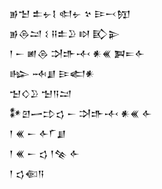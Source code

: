 <div class='block'>
<div class='line'>𒂊𒈠 𒉺𒉡𒋙 𒊕𒉡 𒆳 𒄿𒁁𒂖</div>
<div class='line'>𒂊𒁲𒁺 𒑱 𒍝𒉺𒊒 𒊭 𒃼𒉌</div>
<div class='line'>𒁹 𒀸 𒅖𒁲 𒋫𒈥𒋾 𒀭𒌍 𒀉𒋰𒅆</div>
<div class='line'>𒈗 𒁄𒋗 𒄿𒅗𒀭</div>
<div class='line'>𒈠𒄭𒊒 𒈠𒀀𒁺</div>
<div class='line'>𒀯𒇻𒅂𒄞𒌓 𒀸 𒋫𒈥𒋾 𒀭𒌍 𒅆</div>
<div class='line'>𒁹 𒌍 𒀸 𒅆𒇲𒋗</div>
<div class='line'>𒁹 𒌍 𒀸 𒌓 𒁹𒆚 𒅆</div>
<div class='line'>𒁹 𒌓𒈿𒀀</div>
</div>